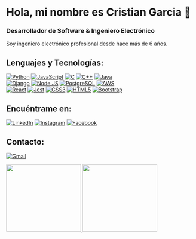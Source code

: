 # Hola, mi nombre es Cristian Garcia 👋
### Desarrollador de Software & Ingeniero Electrónico

Soy ingeniero electrónico profesional desde hace más de 6 años.
<!-- ![Snake animation](https://github.com/cristianc2ga/cristianc2ga/blob/output/github-contribution-grid-snake.svg) -->

## Lenguajes y Tecnologías:

[![Python](https://img.shields.io/static/v1?style=for-the-badge&message=Python&color=3776AB&logo=Python&logoColor=FFFFFF&label=)]()
[![JavaScript](https://img.shields.io/static/v1?style=for-the-badge&message=JavaScript&color=222222&logo=JavaScript&logoColor=F7DF1E&label=)]()
[![C](https://img.shields.io/static/v1?style=for-the-badge&message=C&color=222222&logo=C&logoColor=A8B9CC&label=)]()
[![C++](https://img.shields.io/static/v1?style=for-the-badge&message=C%2B%2B&color=00599C&logo=C%2B%2B&logoColor=FFFFFF&label=)]()
[![Java](https://img.shields.io/badge/Java-007396?style=for-the-badge&logo=java&logoColor=white&labelColor=101010)]()
</br>
[![Django](https://img.shields.io/static/v1?style=for-the-badge&message=Django&color=092E20&logo=Django&logoColor=FFFFFF&label=)]()
[![Node.JS](https://img.shields.io/static/v1?style=for-the-badge&message=Node.js&color=339933&logo=Node.js&logoColor=FFFFFF&label=)]()
[![PostgreSQL](https://img.shields.io/static/v1?style=for-the-badge&message=PostgreSQL&color=4169E1&logo=PostgreSQL&logoColor=FFFFFF&label=)]()
[![AWS](https://img.shields.io/static/v1?style=for-the-badge&message=Amazon+AWS&color=232F3E&logo=Amazon+AWS&logoColor=FFFFFF&label=)]()
</br>
[![React](https://img.shields.io/static/v1?style=for-the-badge&message=React&color=222222&logo=React&logoColor=61DAFB&label=)]()
[![Jest](https://img.shields.io/static/v1?style=for-the-badge&message=Jest&color=C21325&logo=Jest&logoColor=FFFFFF&label=)]()
[![CSS3](https://img.shields.io/static/v1?style=for-the-badge&message=CSS3&color=1572B6&logo=CSS3&logoColor=FFFFFF&label=)]()
[![HTML5](https://img.shields.io/static/v1?style=for-the-badge&message=HTML5&color=E34F26&logo=HTML5&logoColor=FFFFFF&label=)]()
[![Bootstrap](https://img.shields.io/static/v1?style=for-the-badge&message=Bootstrap&color=7952B3&logo=Bootstrap&logoColor=FFFFFF&label=)]()
<!--
[![Angular](https://img.shields.io/static/v1?style=for-the-badge&message=Angular&color=DD0031&logo=Angular&logoColor=FFFFFF&label=)]()
-->
## Encuéntrame en:

[![LinkedIn](https://img.shields.io/static/v1?style=for-the-badge&message=LinkedIn&color=0A66C2&logo=LinkedIn&logoColor=FFFFFF&label=)](https://www.linkedin.com/in/cristiangarciaalarcon/)
[![Instagram](https://img.shields.io/static/v1?style=for-the-badge&message=Instagram&color=E4405F&logo=Instagram&logoColor=FFFFFF&label=)](https://www.instagram.com/cristianc2ga/)
[![Facebook](https://img.shields.io/static/v1?style=for-the-badge&message=Facebook&color=1877F2&logo=Facebook&logoColor=FFFFFF&label=)](https://www.facebook.com/cristianc2ga)
<!--
[![Discord](https://img.shields.io/static/v1?style=for-the-badge&message=Discord&color=5865F2&logo=Discord&logoColor=FFFFFF&label=)](https://discord.com/channels/cristianc2ga#7081)-->


## Contacto:
[![Gmail](https://img.shields.io/static/v1?style=for-the-badge&message=Gmail&color=EA4335&logo=Gmail&logoColor=FFFFFF&label=)](mailto:cristianc2ga92@gmail.com)
<!--
[![BuyMeACoffee](https://img.shields.io/badge/Buy_Me_A_Coffee-apoya_mi_trabajo-FFDD00?style=for-the-badge&logo=buy-me-a-coffee&logoColor=white&labelColor=101010)](https://www.buymeacoffee.com/) -->

<div>
<a href="https://github.com/cristianc2ga">
<img width="200em" height="180em" src="https://github-readme-stats.vercel.app/api/top-langs/?username=cristianc2ga&layout=compact&langs_count=7&theme=dark"/>
<img width="200em" height="180em" src="https://github-readme-stats.vercel.app/api?username=cristianc2ga&show_icons=true&theme=dark&include_all_commits=true&count_private=true"/>
</div>
